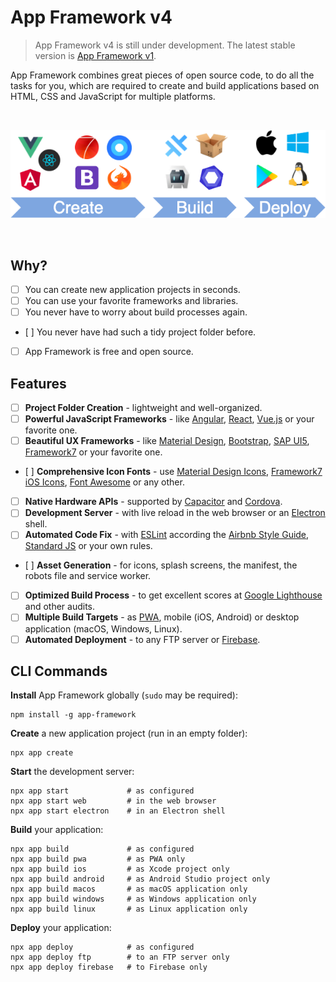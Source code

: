 # App Framework v4

> App Framework v4 is still under development. The latest stable version is [App Framework v1](https://github.com/scriptPilot/app-framework/blob/v1/README.md).

App Framework combines great pieces of open source code, to do all the tasks for you, which are required to create and build applications based on HTML, CSS and JavaScript for multiple platforms.

&nbsp;

![Development Process](images/process.png)

&nbsp;

## Why?

- [ ] You can create new application projects in seconds.
- [ ] You can use your favorite frameworks and libraries.
- [ ] You never have to worry about build processes again.
- [ ] You never have had such a tidy project folder before.
- [ ] App Framework is free and open source.

## Features

- [ ] **Project Folder Creation** - lightweight and well-organized.
- [ ] **Powerful JavaScript Frameworks** - like [Angular](https://angular.io/), [React](https://reactjs.org/), [Vue.js](https://vuejs.org/) or your favorite one.
- [ ] **Beautiful UX Frameworks** - like [Material Design](https://material.io/), [Bootstrap](https://getbootstrap.com/), [SAP UI5](https://sap.github.io/ui5-webcomponents/), [Framework7](https://framework7.io/) or your favorite one.
- [ ] **Comprehensive Icon Fonts** - use [Material Design Icons](https://material.io/tools/icons/?style=baseline), [Framework7 iOS Icons](https://framework7.io/icons/), [Font Awesome](https://fontawesome.com/) or any other.
- [ ] **Native Hardware APIs** - supported by [Capacitor](https://capacitor.ionicframework.com/) and [Cordova](https://cordova.apache.org/).
- [ ] **Development Server** - with live reload in the web browser or an [Electron](https://electronjs.org/) shell.
- [ ] **Automated Code Fix** - with [ESLint](https://eslint.org/) according the [Airbnb Style Guide](https://github.com/airbnb/javascript), [Standard JS](https://standardjs.com/) or your own rules.
- [ ] **Asset Generation** - for icons, splash screens, the manifest, the robots file and service worker.
- [ ] **Optimized Build Process** - to get excellent scores at [Google Lighthouse](https://developers.google.com/web/tools/lighthouse/) and other audits.
- [ ] **Multiple Build Targets** - as [PWA](https://developers.google.com/web/progressive-web-apps/), mobile (iOS, Android) or desktop application (macOS, Windows, Linux).
- [ ] **Automated Deployment** - to any FTP server or [Firebase](https://firebase.google.com/).

## CLI Commands

**Install** App Framework globally (`sudo` may be required):

```
npm install -g app-framework
```

**Create** a new application project (run in an empty folder):

```
npx app create
```

**Start** the development server:

```
npx app start             # as configured
npx app start web         # in the web browser
npx app start electron    # in an Electron shell
```

**Build** your application:

```
npx app build             # as configured
npx app build pwa         # as PWA only
npx app build ios         # as Xcode project only
npx app build android     # as Android Studio project only
npx app build macos       # as macOS application only
npx app build windows     # as Windows application only
npx app build linux       # as Linux application only
```

**Deploy** your application:

```
npx app deploy            # as configured
npx app deploy ftp        # to an FTP server only
npx app deploy firebase   # to Firebase only
```
